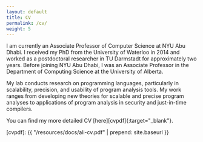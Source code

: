 ```yaml
---
layout: default
title: CV
permalink: /cv/
weight: 5
---
```

I am currently an Associate Professor of Computer Science at NYU Abu Dhabi. I received my PhD from the University of Waterloo in 2014 and worked as a postdoctoral researcher in TU Darmstadt for approximately two years. Before joining NYU Abu Dhabi, I was an Associate Professor in the Department of Computing Science at the University of Alberta.

My lab conducts research on programming languages, particularly in scalability, precision, and usability of program analysis tools. My work ranges from developing new theories for scalable and precise program analyses to applications of program analysis in security and just-in-time compilers.

You can find my more detailed CV [here][cvpdf]{:target="_blank"}.

[cvpdf]: {{ "/resources/docs/ali-cv.pdf" | prepend: site.baseurl }}
